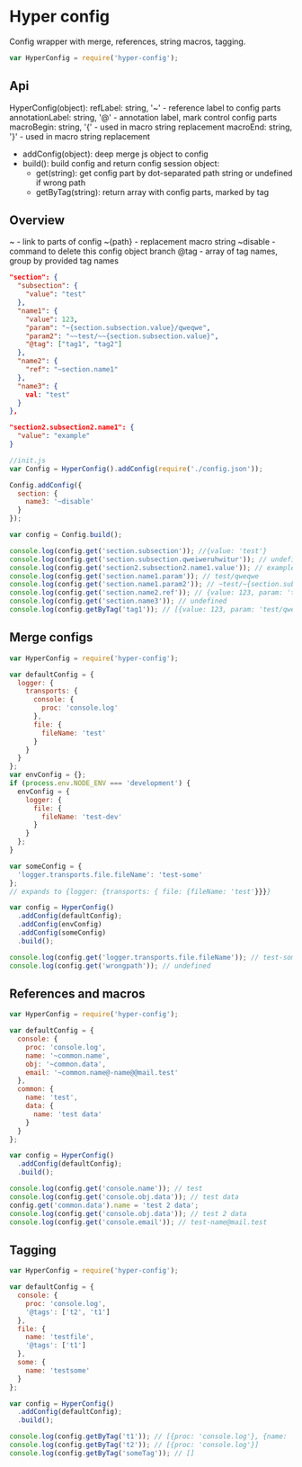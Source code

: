 # Hyper config

Config wrapper with merge, references, string macros, tagging.

``` javascript
var HyperConfig = require('hyper-config');
```

## Api

HyperConfig(object):
  refLabel: string, '~' - reference label to config parts
  annotationLabel: string, '@' - annotation label, mark control config parts
  macroBegin: string, '{' - used in macro string replacement
  macroEnd: string, '}' - used in macro string replacement

* addConfig(object): deep merge js object to config
* build(): build config and return config session object:
  * get(string): get config part by dot-separated path string or undefined if wrong path
  * getByTag(string): return array with config parts, marked by tag

## Overview
  ~<path> - link to parts of config
  ~{path} - replacement macro string
  ~disable - command to delete this config object branch
  @tag - array of tag names, group by provided tag names

```json
"section": {
  "subsection": {
    "value": "test"
  },
  "name1": {
    "value": 123,
    "param": "~{section.subsection.value}/qweqwe",
    "param2": "~~test/~~{section.subsection.value}",
    "@tag": ["tag1", "tag2"]
  },
  "name2": {
    "ref": "~section.name1"
  },
  "name3": {
    val: "test"
  }
},

"section2.subsection2.name1": {
  "value": "example"
}
```

```js
//init.js
var Config = HyperConfig().addConfig(require('./config.json'));

Config.addConfig({
  section: {
    name3: '~disable'
  }
});

var config = Config.build();

console.log(config.get('section.subsection')); //{value: 'test'}
console.log(config.get('section.subsection.qweiweruhwitur')); // undefined
console.log(config.get('section2.subsection2.name1.value')); // example
console.log(config.get('section.name1.param')); // test/qweqwe
console.log(config.get('section.name1.param2')); // ~test/~{section.subsection.value}
console.log(config.get('section.name2.ref')); // {value: 123, param: 'test/qweqwe'}
console.log(config.get('section.name3')); // undefined
console.log(config.getByTag('tag1')); // [{value: 123, param: 'test/qweqwe'}]
```

## Merge configs

```javascript
var HyperConfig = require('hyper-config');

var defaultConfig = {
  logger: {
    transports: {
      console: {
        proc: 'console.log'
      },
      file: {
        fileName: 'test'
      }
    }
  }
};
var envConfig = {};
if (process.env.NODE_ENV === 'development') {
  envConfig = {
    logger: {
      file: {
        fileName: 'test-dev'
      }
    }
  };
}

var someConfig = {
  'logger.transports.file.fileName': 'test-some'
};
// expands to {logger: {transports: { file: {fileName: 'test'}}}}

var config = HyperConfig()
  .addConfig(defaultConfig);
  .addConfig(envConfig)
  .addConfig(someConfig)
  .build();

console.log(config.get('logger.transports.file.fileName')); // test-some in development, test in other
console.log(config.get('wrongpath')); // undefined

```

## References and macros

```javascript
var HyperConfig = require('hyper-config');

var defaultConfig = {
  console: {
    proc: 'console.log',
    name: '~common.name',
    obj: '~common.data',
    email: '~common.name@-name@@mail.test'
  },
  common: {
    name: 'test',
    data: {
      name: 'test data'
    }
  }
};

var config = HyperConfig()
  .addConfig(defaultConfig);
  .build();

console.log(config.get('console.name')); // test
console.log(config.get('console.obj.data')); // test data
config.get('common.data').name = 'test 2 data';
console.log(config.get('console.obj.data')); // test 2 data
console.log(config.get('console.email')); // test-name@mail.test
```

## Tagging

```javascript
var HyperConfig = require('hyper-config');

var defaultConfig = {
  console: {
    proc: 'console.log',
    '@tags': ['t2', 't1']
  },
  file: {
    name: 'testfile',
    '@tags': ['t1']
  },
  some: {
    name: 'testsome'
  }
};

var config = HyperConfig()
  .addConfig(defaultConfig);
  .build();

console.log(config.getByTag('t1')); // [{proc: 'console.log'}, {name: 'testfile'}]
console.log(config.getByTag('t2')); // [{proc: 'console.log'}]
console.log(config.getByTag('someTag')); // []
```
